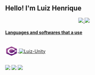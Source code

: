 
## Hello! I'm Luiz Henrique



<div align="center">
  <a href="https://github.com/LuizH71">
  <img height="180em" src="https://github-readme-stats.vercel.app/api?username=LuizH71&show_icons=true&theme=slateorange&include_all_commits=true&count_private=true"/>
  <img height="100em" src="https://github-readme-stats.vercel.app/api/top-langs/?username=LuizH71&layout=compact&langs_count=7&theme=slateorange"/>
</div>

#### Languages and softwares that a use
<div style="display: inline_block"><br>
  <img align="center" alt="Luiz-Csharp" height="30" width="40" src="https://raw.githubusercontent.com/devicons/devicon/master/icons/csharp/csharp-original.svg">
  <img align="center" alt="Luiz-Unity" height="40" width="40" src="https://img.icons8.com/color/48/000000/unity.png">
</div>
  
  
  ##
  <div>
 <a href="https://itch.io/dashboard" target="_blank"><img src="https://img.shields.io/badge/Itch.io-FA5C5C?style=for-the-badge&logo=itchdotio&logoColor=white" target="_blank"></a> 
  <a href = "luizhenriquegm71@gmail.com"><img src="https://img.shields.io/badge/-Gmail-%23333?style=for-the-badge&logo=gmail&logoColor=white" target="_blank"></a>
  <a href="https://www.linkedin.com/in/luiz-henrique-969106211/" target="_blank"><img src="https://img.shields.io/badge/-LinkedIn-%230077B5?style=for-the-badge&logo=linkedin&logoColor=white" target="_blank"></a>

    
  <div>
